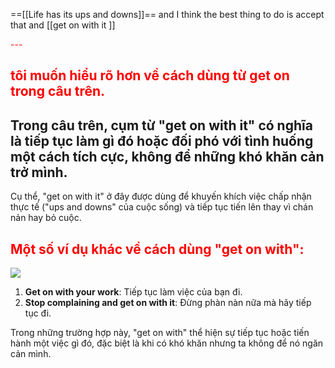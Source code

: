  ==[[Life  has  its ups  and  downs]]==  and  I think  the  best  thing  to  do  is  accept  that  and [[get  on  with  it ]]


<font color="#ff0000">---</font>
## <font color="#ff0000">tôi muốn hiểu rõ hơn về cách dùng từ get on trong câu trên.</font>

## Trong câu trên, cụm từ "get on with it" có nghĩa là tiếp tục làm gì đó hoặc đối phó với tình huống một cách tích cực, không để những khó khăn cản trở mình. 

Cụ thể, "get on with it" ở đây được dùng để khuyến khích việc chấp nhận thực tế ("ups and downs" của cuộc sống) và tiếp tục tiến lên thay vì chán nản hay bỏ cuộc.

## <font color="#ff0000">Một số ví dụ khác về cách dùng "get on with":</font>
![](https://i.imgur.com/dkhNDvF.png)

1. **Get on with your work**: Tiếp tục làm việc của bạn đi.
2. **Stop complaining and get on with it**: Đừng phàn nàn nữa mà hãy tiếp tục đi.

Trong những trường hợp này, "get on with" thể hiện sự tiếp tục hoặc tiến hành một việc gì đó, đặc biệt là khi có khó khăn nhưng ta không để nó ngăn cản mình.